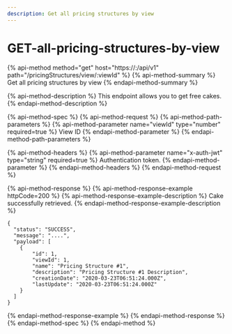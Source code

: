 ```yaml
---
description: Get all pricing structures by view
---
```


# GET-all-pricing-structures-by-view

{% api-method method="get" host="https://<host>:<port>/api/v1" path="/pricingStructures/view/:viewId" %}
{% api-method-summary %}
Get all pricing structures by view
{% endapi-method-summary %}

{% api-method-description %}
This endpoint allows you to get free cakes.
{% endapi-method-description %}

{% api-method-spec %}
{% api-method-request %}
{% api-method-path-parameters %}
{% api-method-parameter name="viewId" type="number" required=true %}
View ID
{% endapi-method-parameter %}
{% endapi-method-path-parameters %}

{% api-method-headers %}
{% api-method-parameter name="x-auth-jwt" type="string" required=true %}
Authentication token.
{% endapi-method-parameter %}
{% endapi-method-headers %}
{% endapi-method-request %}

{% api-method-response %}
{% api-method-response-example httpCode=200 %}
{% api-method-response-example-description %}
Cake successfully retrieved.
{% endapi-method-response-example-description %}

```
{
  "status": "SUCCESS",
  "message": "....",
  "payload": [
    {
        "id": 1,
        "viewId": 1,
        "name": "Pricing Structure #1",
        "description": "Pricing Structure #1 Description",
        "creationDate": "2020-03-23T06:51:24.000Z",
        "lastUpdate": "2020-03-23T06:51:24.000Z"
    }
  ]
}
```
{% endapi-method-response-example %}
{% endapi-method-response %}
{% endapi-method-spec %}
{% endapi-method %}



